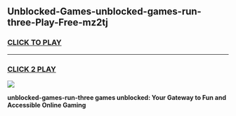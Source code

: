 
## Unblocked-Games-unblocked-games-run-three-Play-Free-mz2tj
<h3>
<a href="https://premium76.site?title=unblocked-games-run-three&ref=09A">CLICK TO PLAY</a></h3>
<hr>

<h3>
<a href="https://premium76.site?title=unblocked-games-run-three&ref=09A">CLICK 2 PLAY</a>
  
</h3>

<a href="https://premium76.site?title=unblocked-games-run-three&ref=09A"><img src="https://clearcache.store/games.png"></a>


**unblocked-games-run-three games unblocked: Your Gateway to Fun and Accessible Online Gaming**
